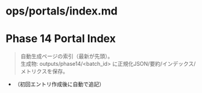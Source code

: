 ﻿# ops/portals/index.md
# Phase 14 Portal Index

> 自動生成ページの索引（最新が先頭）。  
> 生成物: outputs/phase14/<batch_id> に正規化JSON/要約/インデックス/メトリクスを保存。

- （初回エントリ作成後に自動で追記）
